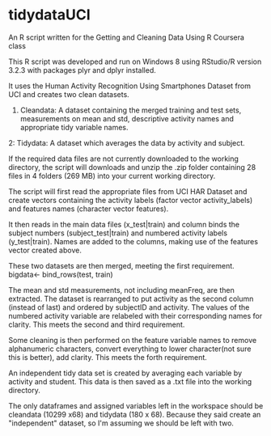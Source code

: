# tidydataUCI
An R script written for the Getting and Cleaning Data Using R Coursera class

This R script was developed and run on Windows 8 using RStudio/R version 3.2.3 with packages plyr and dplyr installed.  

It uses the Human Activity Recognition Using Smartphones Dataset from UCI and creates two clean datasets.

1. Cleandata: A dataset containing the merged training and test sets, measurements on mean and std, descriptive activity names and appropriate tidy variable names. 

2: Tidydata: A dataset which averages the data by activity and subject. 

If the required data files are not currently downloaded to the working directory, the script will downloads and unzip the .zip folder containing 28 files in 4 folders (269 MB) into your current working directory. 

The script will first read the appropriate files from UCI HAR Dataset and create vectors containing the activity labels (factor vector activity_labels) and features names (character vector features). 

It then reads in the main data files (x_test|train) and column binds the subject numbers (subject_test|train) and numbered activity labels (y_test|train). Names are added to the columns, making use of the features vector created above. 

These two datasets are then merged, meeting the first requirement. 
bigdata<- bind_rows(test, train)

The mean and std measurements, not including meanFreq, are then extracted. The dataset is rearranged to put activity as the second column (instead of last) and ordered by subjectID and activity. The values of the numbered activity variable are relabeled with their corresponding names for clarity. This meets the second and third requirement. 

Some cleaning is then performed on the feature variable names to remove alphanumeric characters, convert everything to lower character(not sure this is better), add clarity. This meets the forth requirement. 

An independent tidy data set is created by averaging each variable by activity and student. This data is then saved as a .txt file into the working directory. 

The only dataframes and assigned variables left in the workspace should be cleandata (10299 x68) and tidydata (180 x 68). Because they said create an "independent" dataset, so I'm assuming we should be left with two. 

 
